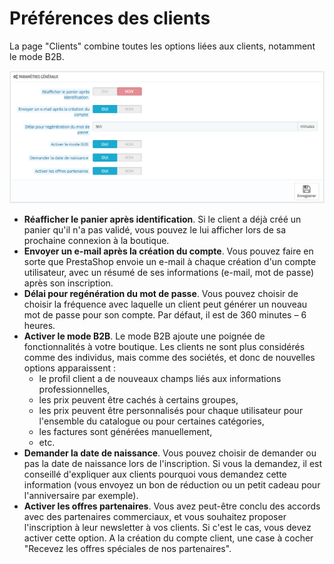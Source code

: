 # Préférences des clients

La page "Clients" combine toutes les options liées aux clients, notamment le mode B2B.

![](../../../../.gitbook/assets/52298391.png)

* **Réafficher le panier après identification**. Si le client a déjà créé un panier qu'il n'a pas validé, vous pouvez le lui afficher lors de sa prochaine connexion à la boutique.
* **Envoyer un e-mail après la création du compte**. Vous pouvez faire en sorte que PrestaShop envoie un e-mail à chaque création d'un compte utilisateur, avec un résumé de ses informations (e-mail, mot de passe) après son inscription.
* **Délai pour regénération du mot de passe**. Vous pouvez choisir de choisir la fréquence avec laquelle un client peut générer un nouveau mot de passe pour son compte. Par défaut, il est de 360 minutes – 6 heures.
* **Activer le mode B2B**. Le mode B2B ajoute une poignée de fonctionnalités à votre boutique. Les clients ne sont plus considérés comme des individus, mais comme des sociétés, et donc de nouvelles options apparaissent :
  * le profil client a de nouveaux champs liés aux informations professionnelles,
  * les prix peuvent être cachés à certains groupes,
  * les prix peuvent être personnalisés pour chaque utilisateur pour l'ensemble du catalogue ou pour certaines catégories,
  * les factures sont générées manuellement,
  * etc.
* **Demander la date de naissance**. Vous pouvez choisir de demander ou pas la date de naissance lors de l'inscription. Si vous la demandez, il est conseillé d'expliquer aux clients pourquoi vous demandez cette information (vous envoyez un bon de réduction ou un petit cadeau pour l'anniversaire par exemple).
* **Activer les offres partenaires**. Vous avez peut-être conclu des accords avec des partenaires commerciaux, et vous souhaitez proposer l'inscription à leur newsletter à vos clients. Si c'est le cas, vous devez activer cette option. A la création du compte client, une case à cocher "Recevez les offres spéciales de nos partenaires".
